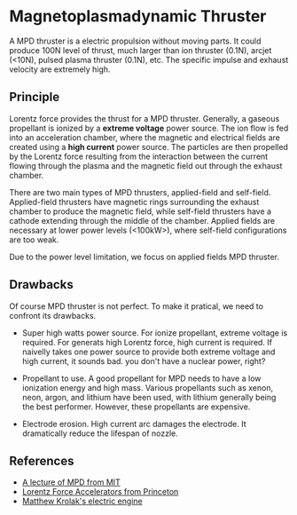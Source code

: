
# Magnetoplasmadynamic Thruster

A MPD thruster is a electric propulsion without moving parts. It could produce 100N level of thrust, much larger than ion thruster (0.1N), arcjet (<10N), pulsed plasma thruster (0.1N), etc. The specific impulse and exhaust velocity are extremely high.

## Principle

Lorentz force provides the thrust for a MPD thruster. Generally, a gaseous propellant is ionized by a **extreme voltage** power source. The ion flow is fed into an acceleration chamber, where the magnetic and electrical fields are created using a **high current** power source. The particles are then propelled by the Lorentz force resulting from the interaction between the current flowing through the plasma and the magnetic field out through the exhaust chamber.

There are two main types of MPD thrusters, applied-field and self-field. Applied-field thrusters have magnetic rings surrounding the exhaust chamber to produce the magnetic field, while self-field thrusters have a cathode extending through the middle of the chamber. Applied fields are necessary at lower power levels (<100kW>), where self-field configurations are too weak.

Due to the power level limitation, we focus on applied fields MPD thruster.

## Drawbacks

Of course MPD thruster is not perfect. To make it pratical, we need to confront its drawbacks.

* Super high watts power source. For ionize propellant, extreme voltage is required. For generats high Lorentz force, high current is required. If naivelly takes one power source to provide both extreme voltage and high current, it sounds bad. you don't have a nuclear power, right?

* Propellant to use. A good propellant for MPD needs to have a low ionization energy and high mass. Various propellants such as xenon, neon, argon, and lithium have been used, with lithium generally being the best performer. However, these propellants are expensive.

* Electrode erosion. High current arc damages the electrode. It dramatically reduce the lifespan of nozzle.

## References

* [A lecture of MPD from MIT](https://ocw.mit.edu/courses/aeronautics-and-astronautics/16-522-space-propulsion-spring-2015/lecture-notes/MIT16_522S15_Lecture19.pdf)
* [Lorentz Force Accelerators from Princeton](https://alfven.princeton.edu/research/lfa)
* [Matthew Krolak's electric engine](http://www.myelectricengine.com/)
